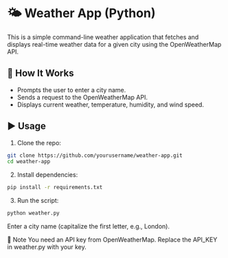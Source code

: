 # 🌤️ Weather App (Python)

This is a simple command-line weather application that fetches and displays real-time weather data for a given city using the OpenWeatherMap API.

## 🔧 How It Works

- Prompts the user to enter a city name.
- Sends a request to the OpenWeatherMap API.
- Displays current weather, temperature, humidity, and wind speed.

## ▶️ Usage

1. Clone the repo:

```bash
git clone https://github.com/yourusername/weather-app.git
cd weather-app
```
2. Install dependencies:
```bash
pip install -r requirements.txt
```
3. Run the script:
```bash
python weather.py
```
Enter a city name (capitalize the first letter, e.g., London).

🔑 Note
You need an API key from OpenWeatherMap. Replace the API_KEY in weather.py with your key.
